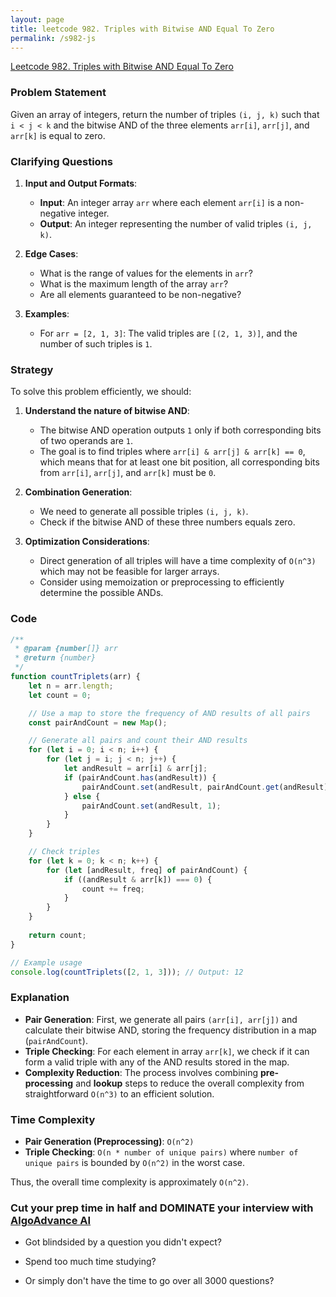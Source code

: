 ```yaml
---
layout: page
title: leetcode 982. Triples with Bitwise AND Equal To Zero
permalink: /s982-js
---
```

[Leetcode 982. Triples with Bitwise AND Equal To Zero](https://algoadvance.github.io/algoadvance/l982)
### Problem Statement

Given an array of integers, return the number of triples `(i, j, k)` such that `i < j < k` and the bitwise AND of the three elements `arr[i]`, `arr[j]`, and `arr[k]` is equal to zero.

### Clarifying Questions

1. **Input and Output Formats**:
    - **Input**: An integer array `arr` where each element `arr[i]` is a non-negative integer.
    - **Output**: An integer representing the number of valid triples `(i, j, k)`.

2. **Edge Cases**:
    - What is the range of values for the elements in `arr`?
    - What is the maximum length of the array `arr`?
    - Are all elements guaranteed to be non-negative?

3. **Examples**:
    - For `arr = [2, 1, 3]`: The valid triples are `[(2, 1, 3)]`, and the number of such triples is `1`.

### Strategy

To solve this problem efficiently, we should:

1. **Understand the nature of bitwise AND**:
    - The bitwise AND operation outputs `1` only if both corresponding bits of two operands are `1`.
    - The goal is to find triples where `arr[i] & arr[j] & arr[k] == 0`, which means that for at least one bit position, all corresponding bits from `arr[i]`, `arr[j]`, and `arr[k]` must be `0`.

2. **Combination Generation**:
    - We need to generate all possible triples `(i, j, k)`.
    - Check if the bitwise AND of these three numbers equals zero.

3. **Optimization Considerations**:
    - Direct generation of all triples will have a time complexity of `O(n^3)` which may not be feasible for larger arrays.
    - Consider using memoization or preprocessing to efficiently determine the possible ANDs.

### Code

```javascript
/**
 * @param {number[]} arr
 * @return {number}
 */
function countTriplets(arr) {
    let n = arr.length;
    let count = 0;

    // Use a map to store the frequency of AND results of all pairs
    const pairAndCount = new Map();

    // Generate all pairs and count their AND results
    for (let i = 0; i < n; i++) {
        for (let j = i; j < n; j++) {
            let andResult = arr[i] & arr[j];
            if (pairAndCount.has(andResult)) {
                pairAndCount.set(andResult, pairAndCount.get(andResult) + 1);
            } else {
                pairAndCount.set(andResult, 1);
            }
        }
    }

    // Check triples
    for (let k = 0; k < n; k++) {
        for (let [andResult, freq] of pairAndCount) {
            if ((andResult & arr[k]) === 0) {
                count += freq;
            }
        }
    }
    
    return count;
}

// Example usage
console.log(countTriplets([2, 1, 3])); // Output: 12
```

### Explanation

- **Pair Generation**: First, we generate all pairs `(arr[i], arr[j])` and calculate their bitwise AND, storing the frequency distribution in a map (`pairAndCount`).
- **Triple Checking**: For each element in array `arr[k]`, we check if it can form a valid triple with any of the AND results stored in the map.
- **Complexity Reduction**: The process involves combining **pre-processing** and **lookup** steps to reduce the overall complexity from straightforward `O(n^3)` to an efficient solution.

### Time Complexity

- **Pair Generation (Preprocessing)**: `O(n^2)`
- **Triple Checking**: `O(n * number of unique pairs)` where `number of unique pairs` is bounded by `O(n^2)` in the worst case.

Thus, the overall time complexity is approximately `O(n^2)`.


### Cut your prep time in half and DOMINATE your interview with [AlgoAdvance AI](https://algoAdvance.com)

- Got blindsided by a question you didn't expect?

- Spend too much time studying?

- Or simply don't have the time to go over all 3000 questions?


